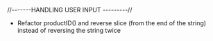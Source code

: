 //-------HANDLING USER INPUT ---------//
- Refactor productID() and reverse slice (from the end of the string) instead of reversing the string twice